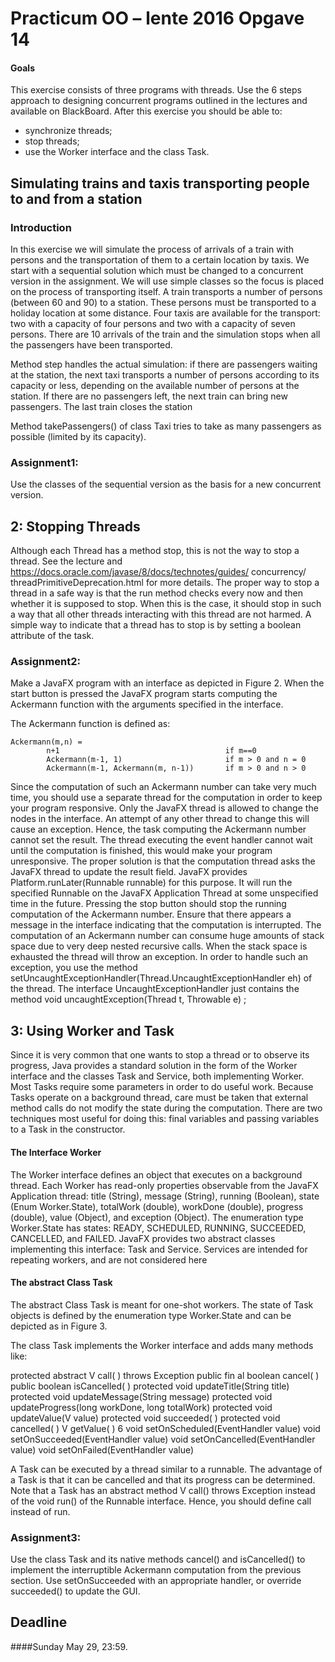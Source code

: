 # Practicum OO – lente 2016 Opgave 14
#### Goals
This exercise consists of three programs with threads. Use the 6 steps approach to designing concurrent
programs outlined in the lectures and available on BlackBoard. After this exercise you should
be able to:
+ synchronize threads;
+ stop threads;
+ use the Worker interface and the class Task.

## Simulating trains and taxis transporting people to and from a station

### Introduction

In this exercise we will simulate the process of arrivals of a train with persons and the transportation
of them to a certain location by taxis. We start with a sequential solution which must be
changed to a concurrent version in the assignment.
We will use simple classes so the focus is placed on the process of transporting itself. A train
transports a number of persons (between 60 and 90) to a station. These persons must be transported
to a holiday location at some distance. Four taxis are available for the transport: two with
a capacity of four persons and two with a capacity of seven persons.
There are 10 arrivals of the train and the simulation stops when all the passengers have been
transported.

Method step handles the actual simulation: if there are passengers waiting at the station, the next
taxi transports a number of persons according to its capacity or less, depending on the available
number of persons at the station. If there are no passengers left, the next train can bring new
passengers. The last train closes the station

Method takePassengers() of class Taxi tries to take as many passengers as possible (limited by
its capacity).

### Assignment1:
Use the classes of the sequential version as the basis for a new concurrent version.


## 2: Stopping Threads
Although each Thread has a method stop, this is not the way to stop a thread. See the lecture
and https://docs.oracle.com/javase/8/docs/technotes/guides/ concurrency/
threadPrimitiveDeprecation.html for more details. The proper way to stop a thread in a
safe way is that the run method checks every now and then whether it is supposed to stop. When
this is the case, it should stop in such a way that all other threads interacting with this thread are
not harmed. A simple way to indicate that a thread has to stop is by setting a boolean attribute of
the task.

### Assignment2: 
Make a JavaFX program with an interface as depicted in Figure 2. When the start button is
pressed the JavaFX program starts computing the Ackermann function with the arguments specified
in the interface.



The Ackermann function is defined as:


	Ackermann(m,n) =
			n+1										if m==0
			Ackermann(m-1, 1)						if m > 0 and n = 0
			Ackermann(m-1, Ackermann(m, n-1))		if m > 0 and n > 0
			


Since the computation of such an Ackermann number can take very much time, you should
use a separate thread for the computation in order to keep your program responsive.
Only the JavaFX thread is allowed to change the nodes in the interface. An attempt of any
other thread to change this will cause an exception. Hence, the task computing the Ackermann
number cannot set the result. The thread executing the event handler cannot wait until the
computation is finished, this would make your program unresponsive. The proper solution is
that the computation thread asks the JavaFX thread to update the result field. JavaFX provides
Platform.runLater(Runnable runnable) for this purpose. It will run the specified Runnable on
the JavaFX Application Thread at some unspecified time in the future.
Pressing the stop button should stop the running computation of the Ackermann number. Ensure
that there appears a message in the interface indicating that the computation is interrupted.
The computation of an Ackermann number can consume huge amounts of stack space due
to very deep nested recursive calls. When the stack space is exhausted the thread will throw an
exception. In order to handle such an exception, you use the method
setUncaughtExceptionHandler(Thread.UncaughtExceptionHandler eh)
of the thread. The interface UncaughtExceptionHandler just contains the method
void uncaughtException(Thread t, Throwable e) ;


## 3: Using Worker and Task
Since it is very common that one wants to stop a thread or to observe its progress, Java provides
a standard solution in the form of the Worker interface and the classes Task and Service, both
implementing Worker.
Most Tasks require some parameters in order to do useful work. Because Tasks operate on a
background thread, care must be taken that external method calls do not modify the state during
the computation. There are two techniques most useful for doing this: final variables and passing
variables to a Task in the constructor.

#### The Interface Worker
The Worker interface defines an object that executes on a background thread. Each Worker
has read-only properties observable from the JavaFX Application thread: title (String), message
(String), running (Boolean), state (Enum Worker.State), totalWork (double), workDone (double),
progress (double), value (Object), and exception (Object). The enumeration type Worker.State
has states: READY, SCHEDULED, RUNNING, SUCCEEDED, CANCELLED, and FAILED. JavaFX
provides two abstract classes implementing this interface: Task<V> and Service<V>. Services
are intended for repeating workers, and are not considered here

#### The abstract Class Task<V>
The abstract Class Task<V> is meant for one-shot workers. The state of Task objects is defined
by the enumeration type Worker.State and can be depicted as in Figure 3.

The class Task<V> implements the Worker interface and adds many methods like:

protected abstract V call( ) throws Exception
public fin al boolean cancel( )
public boolean isCancelled( )
protected void updateTitle(String title)
protected void updateMessage(String message)
protected void updateProgress(long workDone, long totalWork)
protected void updateValue(V value)
protected void succeeded( )
protected void cancelled( )
V getValue( )
6
void setOnScheduled(EventHandler<WorkerStateEvent> value)
void setOnSucceeded(EventHandler<WorkerStateEvent> value)
void setOnCancelled(EventHandler<WorkerStateEvent> value)
void setOnFailed(EventHandler<WorkerStateEvent> value)

A Task can be executed by a thread similar to a runnable. The advantage of a Task is that it can
be cancelled and that its progress can be determined. Note that a Task has an abstract method
V call() throws Exception instead of the void run() of the Runnable interface. Hence, you
should define call instead of run.


### Assignment3:
Use the class Task and its native methods cancel() and isCancelled() to implement the interruptible
Ackermann computation from the previous section. Use setOnSucceeded with an
appropriate handler, or override succeeded() to update the GUI.



## Deadline
####Sunday May 29, 23:59.
